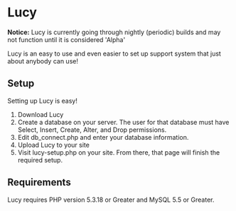 # Lucy

**Notice:** Lucy is currently going through nightly (periodic) builds and may not function until it is considered 'Alpha'

Lucy is an easy to use and even easier to set up support system that just about anybody can use!

## Setup
Setting up Lucy is easy!

1. Download Lucy
2. Create a database on your server.  The user for that database must have Select, Insert, Create, Alter, and Drop permissions.
3. Edit db_connect.php and enter your database information.
4. Upload Lucy to your site
5. Visit lucy-setup.php on your site.  From there, that page will finish the required setup.

## Requirements
Lucy requires PHP version 5.3.18 or Greater and MySQL 5.5 or Greater.